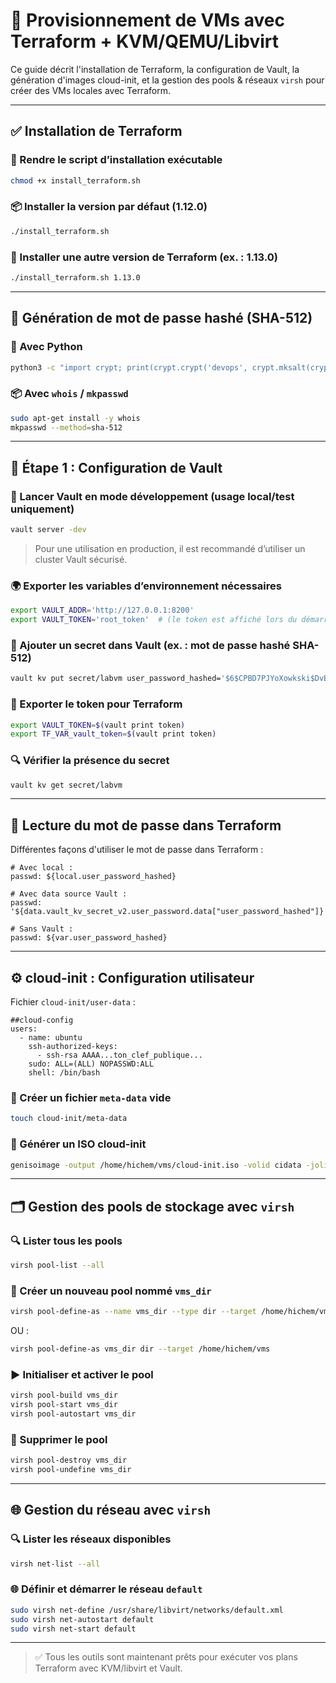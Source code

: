 # 🚀 Provisionnement de VMs avec Terraform + KVM/QEMU/Libvirt

Ce guide décrit l'installation de Terraform, la configuration de Vault, la génération d'images cloud-init, et la gestion des pools & réseaux `virsh` pour créer des VMs locales avec Terraform.

---

## ✅ Installation de Terraform

### 🔧 Rendre le script d’installation exécutable

```bash
chmod +x install_terraform.sh
```

### 📦 Installer la version par défaut (1.12.0)

```bash
./install_terraform.sh
```

### 🔁 Installer une autre version de Terraform (ex. : 1.13.0)

```bash
./install_terraform.sh 1.13.0
```

---

## 🔐 Génération de mot de passe hashé (SHA-512)

### 📜 Avec Python

```bash
python3 -c "import crypt; print(crypt.crypt('devops', crypt.mksalt(crypt.METHOD_SHA512)))"
```

### 📦 Avec `whois` / `mkpasswd`

```bash
sudo apt-get install -y whois
mkpasswd --method=sha-512
```

---

## 🧱 Étape 1 : Configuration de Vault

### 🔐 Lancer Vault en mode développement (usage local/test uniquement)

```bash
vault server -dev
```

> Pour une utilisation en production, il est recommandé d’utiliser un cluster Vault sécurisé.

### 🌍 Exporter les variables d’environnement nécessaires

```bash
export VAULT_ADDR='http://127.0.0.1:8200'
export VAULT_TOKEN='root_token'  # (le token est affiché lors du démarrage de Vault en mode dev)
```

### 🔑 Ajouter un secret dans Vault (ex. : mot de passe hashé SHA-512)

```bash
vault kv put secret/labvm user_password_hashed='$6$CPBD7PJYoXowkski$DvEZej04o2PlZ6ONGxb6hQbOSxejP6u1iHswucqNMt1BPnuqURCJ60CchqO.Lek6/nKL4l5rmw1MY/zfhEhKd0'
```

### 🔄 Exporter le token pour Terraform

```bash
export VAULT_TOKEN=$(vault print token)
export TF_VAR_vault_token=$(vault print token)
```

### 🔍 Vérifier la présence du secret

```bash
vault kv get secret/labvm
```

---

## 🔎 Lecture du mot de passe dans Terraform

Différentes façons d'utiliser le mot de passe dans Terraform :

```hcl
# Avec local :
passwd: ${local.user_password_hashed}

# Avec data source Vault :
passwd: '${data.vault_kv_secret_v2.user_password.data["user_password_hashed"]}'

# Sans Vault :
passwd: ${var.user_password_hashed}
```

---

## ⚙️ cloud-init : Configuration utilisateur

Fichier `cloud-init/user-data` :

<pre><code>##cloud-config
users:
  - name: ubuntu
    ssh-authorized-keys:
      - ssh-rsa AAAA...ton_clef_publique...
    sudo: ALL=(ALL) NOPASSWD:ALL
    shell: /bin/bash
</code></pre>

### 📄 Créer un fichier `meta-data` vide

```bash
touch cloud-init/meta-data
```

### 📀 Générer un ISO cloud-init

```bash
genisoimage -output /home/hichem/vms/cloud-init.iso -volid cidata -joliet -rock cloud-init/user-data cloud-init/meta-data
```

---

## 🗂️ Gestion des pools de stockage avec `virsh`

### 🔍 Lister tous les pools

```bash
virsh pool-list --all
```

### 📁 Créer un nouveau pool nommé `vms_dir`

```bash
virsh pool-define-as --name vms_dir --type dir --target /home/hichem/vms
```

OU :

```bash
virsh pool-define-as vms_dir dir --target /home/hichem/vms
```

### ▶️ Initialiser et activer le pool

```bash
virsh pool-build vms_dir
virsh pool-start vms_dir
virsh pool-autostart vms_dir
```

### 🧹 Supprimer le pool

```bash
virsh pool-destroy vms_dir
virsh pool-undefine vms_dir
```

---

## 🌐 Gestion du réseau avec `virsh`

### 🔍 Lister les réseaux disponibles

```bash
virsh net-list --all
```

### 🌐 Définir et démarrer le réseau `default`

```bash
sudo virsh net-define /usr/share/libvirt/networks/default.xml
sudo virsh net-autostart default
sudo virsh net-start default
```

---

> ✅ Tous les outils sont maintenant prêts pour exécuter vos plans Terraform avec KVM/libvirt et Vault.

